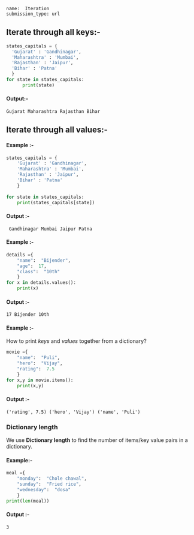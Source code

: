 ```ngMeta
name:  Iteration
submission_type: url
```

## Iterate through all keys:-
 
  ```python
states_capitals = {
    'Gujarat' : 'Gandhinagar',
    'Maharashtra' : 'Mumbai',
    'Rajasthan' : 'Jaipur',
    'Bihar' : 'Patna'
    }
for state in states_capitals:
    	print(state)
 ```

#### Output:-
`Gujarat Maharashtra Rajasthan Bihar`


## Iterate through all values:-

#### Example :-

```python 
states_capitals = {
    'Gujarat' : 'Gandhinagar',
    'Maharashtra' : 'Mumbai',
    'Rajasthan' : 'Jaipur',
    'Bihar' : 'Patna'
    }
    
for state in states_capitals:
    print(states_capitals[state])
 ```

#### Output :-
   ` Gandhinagar
   	 Mumbai
   	 Jaipur
   	 Patna`

#### Example :-



```python
details ={
	"name":  "Bijender",
	"age":  17,
	"class":  "10th"
	}
for x in details.values():
	print(x)
 ```


#### Output :-


`17
Bijender
10th
`


#### Example :-

How to print *keys* and *values* together from a dictionary?


```python
movie ={
	"name":  "Puli",
	"hero":  "Vijay",
	"rating":  7.5
	}
for x,y in movie.items():
	print(x,y)
 ```

#### Output :-

`('rating', 7.5)
('hero', 'Vijay')
('name', 'Puli')
`
   

### Dictionary length

We use **Dictionary length** to find the number of items/key value pairs in a dictionary.


#### Example:-


```python
meal ={
	"monday":  "Chole chawal",
	"sunday":  "Fried rice",
	"wednesday":  "dosa"
	}
print(len(meal))
 ```

#### Output :-
   `3`